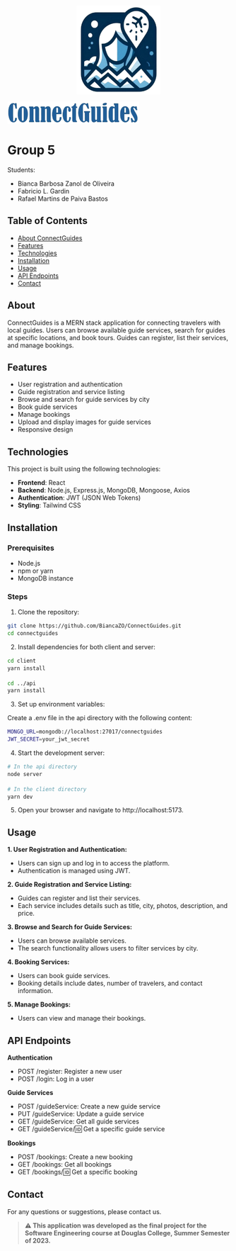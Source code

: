 <p align="center">
  <img src="client/public/assets/logo.png" alt="App logo" height="200"/>
</p>

<img src="client/public/assets/logoName.png" alt="App name" height="50"/>

# Group 5
Students:
- Bianca Barbosa Zanol de Oliveira
- Fabricio L. Gardin
- Rafael Martins de Paiva Bastos

## Table of Contents

- [About ConnectGuides](#about)
- [Features](#features)
- [Technologies](#technologies)
- [Installation](#installation)
- [Usage](#usage)
- [API Endpoints](#api-endpoints)
- [Contact](#contact)

## About

ConnectGuides is a MERN stack application for connecting travelers with local guides. Users can browse available guide services, search for guides at specific locations, and book tours. Guides can register, list their services, and manage bookings.

## Features

- User registration and authentication
- Guide registration and service listing
- Browse and search for guide services by city
- Book guide services
- Manage bookings
- Upload and display images for guide services
- Responsive design

## Technologies

This project is built using the following technologies:

- **Frontend**: React
- **Backend**: Node.js, Express.js, MongoDB, Mongoose, Axios
- **Authentication**: JWT (JSON Web Tokens)
- **Styling**: Tailwind CSS

## Installation

### Prerequisites

- Node.js
- npm or yarn
- MongoDB instance

### Steps

1. Clone the repository:

```bash
git clone https://github.com/BiancaZO/ConnectGuides.git
cd connectguides
```

2. Install dependencies for both client and server:

```bash
cd client
yarn install

cd ../api
yarn install
```

3. Set up environment variables:

Create a .env file in the api directory with the following content:
```bash
MONGO_URL=mongodb://localhost:27017/connectguides
JWT_SECRET=your_jwt_secret
```

4. Start the development server:

```bash
# In the api directory
node server

# In the client directory
yarn dev
```

5. Open your browser and navigate to http://localhost:5173.

## Usage
**1. User Registration and Authentication:**
- Users can sign up and log in to access the platform.
- Authentication is managed using JWT.
  
**2. Guide Registration and Service Listing:**
- Guides can register and list their services.
- Each service includes details such as title, city, photos, description, and price.
  
**3. Browse and Search for Guide Services:**
- Users can browse available services.
- The search functionality allows users to filter services by city.

**4. Booking Services:**
- Users can book guide services.
- Booking details include dates, number of travelers, and contact information.

**5. Manage Bookings:**
- Users can view and manage their bookings.

## API Endpoints
**Authentication**
- POST /register: Register a new user
- POST /login: Log in a user
  
**Guide Services**
- POST /guideService: Create a new guide service
- PUT /guideService: Update a guide service
- GET /guideService: Get all guide services
- GET /guideService/:id: Get a specific guide service
  
**Bookings**
- POST /bookings: Create a new booking
- GET /bookings: Get all bookings
- GET /bookings/:id: Get a specific booking

## Contact
For any questions or suggestions, please contact us.

> **⚠️ This application was developed as the final project for the Software Engineering course at Douglas College, Summer Semester of 2023.**
